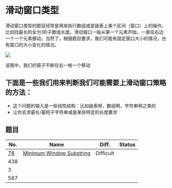 # 滑动窗口类型

滑动窗口类型的题目经常是用来执行数组或是链表上某个区间（窗口）上的操作。比如找最长的全为1的子数组长度。滑动窗口一般从第一个元素开始，一直往右边一个一个元素挪动。当然了，根据题目要求，我们可能有固定窗口大小的情况，也有窗口的大小变化的情况。

![](https://img-upic.oss-accelerate.aliyuncs.com/uPic/2020/05/ZcTYjw.jpg)

该图中，我们的窗子不断往右一格一个移动

## 下面是一些我们用来判断我们可能需要上滑动窗口策略的方法：

- 这个问题的输入是一些线性结构：比如链表呀，数组啊，字符串啊之类的
- 让你去求最长/最短子字符串或是某些特定的长度要求

## 题目

| No.                        | Name                                                         | Diff.     | Status |
| -------------------------- | ------------------------------------------------------------ | --------- | ------ |
| [76](src/leet-daily/76.go) | [Minimum Window Substring](https://leetcode-cn.com/problems/minimum-window-substring/) | Difficult |        |
| 438                        |                                                              |           |        |
| 3                          |                                                              |           |        |
| 567                        |                                                              |           |        |